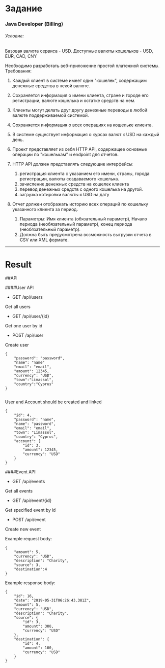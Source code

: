 #  Задание

### Java Developer (Billing)


###### Условие:

Базовая валюта сервиса - USD.
Доступные валюты кошельков - USD, EUR, CAD, CNY

Необходимо разработать веб-приложение простой платежной системы. Требования:

1) Каждый клиент в системе имеет один "кошелек", содержащим денежные средства в некой валюте. 

2) Сохраняется информация о имени клиента, стране и городе его регистрации, валюте кошелька и остатке средств на нем.

3) Клиенты могут делать друг другу денежные переводы в любой валюте поддерживаемой системой.

4) Сохраняется информация о всех операциях на кошельке клиента.

5) В системе существует информация о курсах валют к USD на каждый день.

6) Проект представляет из себя HTTP API, содержащее основные операции по "кошелькам" и endpoint для отчетов.

7) HTTP API должен представлять следующие интерфейсы:

    1) регистрация клиента с указанием его имени, страны, города регистрации, валюты создаваемого кошелька.
    2) зачисление денежных средств на кошелек клиента
    3) перевод денежных средств с одного кошелька на другой.
    4) загрузка котировки валюты к USD на дату

8) Отчет должен отображать историю всех операций по кошельку указанного клиента за период.

    1) Параметры: Имя клиента (обязательный параметр), Начало периода (необязательный параметр), конец периода (необязательный параметр).
    2) Должна быть предусмотрена возможность выгрузки отчета в CSV или XML формате.

***

# Result

##API

####User API

- GET /api/users

Get all users

- GET /api/user/{id}

Get one user by id

- POST /api/user

Create user  

``` 
{
    "password": "password",
    "name": "name"
    "email": "email",
    "amount": 12345,
    "currency": "USD",
    "town":"Limassol",
    "country":"Cyprus"
}
         
  ``` 
User and Account should be created and linked
```
{
    "id": 4,
    "password": "name",
    "name": "password",
    "email": "email",
    "town": "Limassol",
    "country": "Cyprus",
    "account": {
        "id": 3,
        "amount": 12345,
        "currency": "USD"
    }
}
```

####Event API
- GET /api/events

Get all events

- GET /api/event/{id}

Get specified event by id

- POST /api/event

Create new event

Example request body:
```
{
    "amount": 5,
    "currency": "USD",
    "description": "Charity",
    "source": 3,
    "destination":4
}
```
Example response body:

```
{
    "id": 16,
    "date": "2019-05-31T06:26:43.381Z",
    "amount": 5,
    "currency": "USD",
    "description": "Charity",
    "source": {
        "id": 3,
        "amount": 300,
        "currency": "USD"
    },
    "destination": {
        "id": 4,
        "amount": 100,
        "currency": "USD"
    }
}
```

